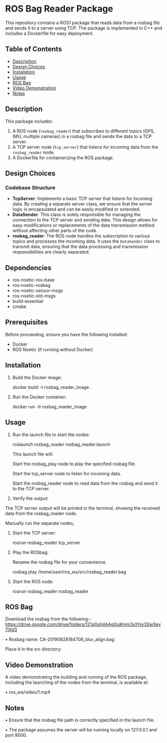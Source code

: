 # ROS Bag Reader Package

This repository contains a ROS1 package that reads data from a rosbag file and sends it to a server using TCP. 
The package is implemented in C++ and includes a Dockerfile for easy deployment.

## Table of Contents
- [Description](#description)
- [Design Choices](#design-choices)
- [Installation](#installation)
- [Usage](#usage)
- [ROS Bag](#ros-bag)
- [Video Demonstration](#video-demonstration)
- [Notes](#notes)


## Description

This package includes:
1. A ROS node (`rosbag_reader`) that subscribes to different topics (GPS, IMU, multiple cameras) in a rosbag file and sends the data to a TCP server.
2. A TCP server node (`tcp_server`) that listens for incoming data from the `rosbag_reader` node.
3. A Dockerfile for containerizing the ROS package.

## Design Choices

### Codebase Structure
- **TcpServer**:
  Implements a basic TCP server that listens for incoming data. By creating a separate server class, we ensure that the server logic is encapsulated and can be easily modified or extended.
- **DataSender**:
  This class is solely responsible for managing the connection to the TCP server and sending data. This design allows for easy modifications or replacements of the data transmission method without affecting other parts of the code.
- **rosbag_reader**:
  The ROS node handles the subscription to various topics and processes the incoming data. It uses the `DataSender` class to transmit data, ensuring that the data processing and transmission responsibilities are clearly separated.

## Dependencies

- ros-noetic-ros-base
- ros-noetic-rosbag
- ros-noetic-sensor-msgs
- ros-noetic-std-msgs
- build-essential
- cmake

## Prerequisites

Before proceeding, ensure you have the following installed:
- Docker
- ROS Noetic (if running without Docker)

## Installation

1.	Build the Docker image:
   
    docker build -t rosbag_reader_image .

3.	Run the Docker container:
   
    docker run -it rosbag_reader_image

## Usage

1.	Run the launch file to start the nodes:
   
	roslaunch rosbag_reader rosbag_reader.launch

	This launch file will:

	Start the rosbag_play node to play the specified rosbag file.

	Start the tcp_server node to listen for incoming data.

	Start the rosbag_reader node to read data from the rosbag and send it to the TCP server.


2.	Verify the output:

The TCP server output will be printed in the terminal, showing the received data from the rosbag_reader node.

Manually run the separate nodes,

1.	Start the TCP server:
   
	rosrun rosbag_reader tcp_server

3.	Play the ROSbag:
     
	Rename the rosbag file for your convenience.

	rosbag play /home/user/ros_ws/src/rosbag_reader.bag

5.	Start the ROS node:
   
	rosrun rosbag_reader rosbag_reader

## ROS Bag

Download the rosbag from the following:-
	https://drive.google.com/drive/folders/121qGshjIAAgGuKmm3uYHv3SwXey7lXd3

•	Rosbag name: CA-20190828184706_blur_align.bag

Place it in the src directory:

## Video Demonstration

A video demonstrating the building and running of the ROS package, including the launching of the nodes from the terminal, is available at:

•	ros_ws/video/1.mp4

## Notes


•	Ensure that the rosbag file path is correctly specified in the launch file.

•	The package assumes the server will be running locally on 127.0.0.1 and port 8000.




